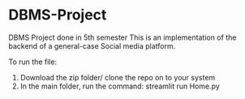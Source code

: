 # DBMS-Project
DBMS Project done in 5th semester
This is an implementation of the backend of a general-case Social media platform.

To run the file:
1. Download the zip folder/ clone the repo on to your system
2. In the main folder, run the command: streamlit run Home.py

